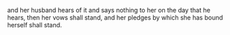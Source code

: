 and her husband hears of it and says nothing to her on the day that he hears, then her vows shall stand, and her pledges by which she has bound herself shall stand.
